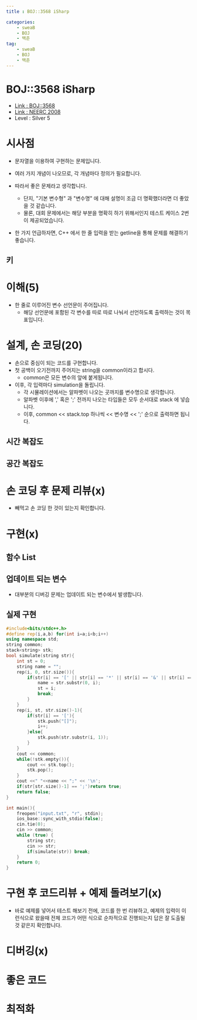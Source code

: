 ```yaml
---
title : BOJ::3568 iSharp

categories:
    - sweaB
    - BOJ
    - 백준
tag:
    - sweaB
    - BOJ
    - 백준
---
```

# BOJ::3568 iSharp
- [Link : BOJ::3568](https://www.acmicpc.net/problem/3568)
- [Link : NEERC 2008](https://neerc.ifmo.ru/archive/index.html)
- Level : Silver 5

# 시사점
- 문자열을 이용하여 구현하는 문제입니다.
- 여러 가지 개념이 나오므로, 각 개념마다 정의가 필요합니다.
- 따라서 좋은 문제라고 생각합니다.
  - 단지, "기본 변수형" 과 "변수명" 에 대해 설명이 조금 더 명확했더라면 더 좋았을 것 같습니다.
  - 물론, 대회 문제에서는 해당 부분을 명확히 하기 위해서인지 테스트 케이스 2번이 제공되었습니다.

- 한 가지 언급하자면, C++ 에서 한 줄 입력을 받는 getline을 통해 문제를 해결하기 좋습니다.

## 키

# 이해(5)
- 한 줄로 이루어진 변수 선언문이 주어집니다.
  - 해당 선언문에 포함된 각 변수를 따로 따로 나눠서 선언하도록 출력하는 것이 목표입니다.

# 설계, 손 코딩(20)
- 손으로 중심이 되는 코드를 구현합니다.
- 첫 공백이 오기전까지 주어지는 string을 common이라고 합시다.
  - common은 모든 변수의 앞에 붙게됩니다.
- 이후, 각 입력마다 simulation을 돌립니다.
  - 각 시뮬레이션에서는 알파벳이 나오는 곳까지를 변수명으로 생각합니다.
  - 알파벳 이후에 ',' 혹은 ';' 전까지 나오는 타입들은 모두 순서대로 stack 에 넣습니다.
  - 이후, common << stack.top 하나씩 << 변수명 << ';' 순으로 출력하면 됩니다.

## 시간 복잡도

## 공간 복잡도

# 손 코딩 후 문제 리뷰(x)
- 빼먹고 손 코딩 한 것이 있는지 확인합니다.

# 구현(x)

## 함수 List 

## 업데이트 되는 변수
- 대부분의 디버깅 문제는 업데이트 되는 변수에서 발생합니다.

## 실제 구현 

```cpp
#include<bits/stdc++.h>
#define rep(i,a,b) for(int i=a;i<b;i++)
using namespace std;
string common;
stack<string> stk;
bool simulate(string str){
    int st = 0;
    string name = "";
    rep(i, 0, str.size()){
        if(str[i] == '[' || str[i] == '*' || str[i] == '&' || str[i] == ',' || str[i] == ';'){
            name = str.substr(0, i);
            st = i;
            break;
        }
    }
    rep(i, st, str.size()-1){
        if(str[i] == '['){
            stk.push("[]");
            i++;
        }else{
            stk.push(str.substr(i, 1));
        }
    }
    cout << common;
    while(!stk.empty()){
        cout << stk.top();
        stk.pop();
    }
    cout <<" "<<name << ";" << '\n';
    if(str[str.size()-1] == ';')return true;
    return false;
}

int main(){
    freopen("input.txt", "r", stdin);
    ios_base::sync_with_stdio(false);
    cin.tie(0);
    cin >> common;
    while (true) {
        string str;
        cin >> str;
        if(simulate(str)) break;
    }
    return 0;
}
```

# 구현 후 코드리뷰 + 예제 돌려보기(x)
- 바로 예제를 넣어서 테스트 해보기 전에, 코드를 한 번 리뷰하고, 예제의 입력이 이런식으로 왔을때
  전체 코드가 어떤 식으로 순차적으로 진행되는지 답은 잘 도출될 것 같은지 확인합니다.

# 디버깅(x)

# 좋은 코드

# 최적화
